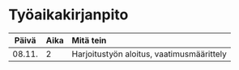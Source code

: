 # Työaikakirjanpito

| **Päivä** | **Aika** | **Mitä tein**   |
| :-----:|:-----| :---------|
| 08.11. | 2    | Harjoitustyön aloitus, vaatimusmäärittely |
 

